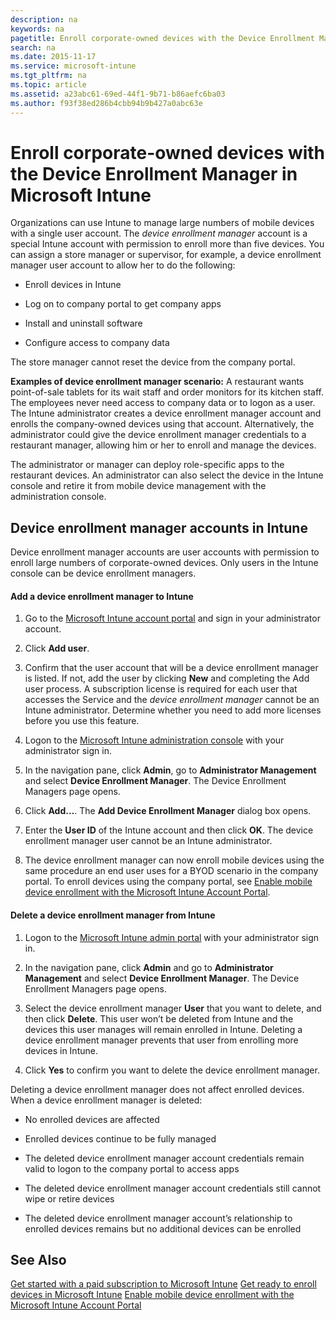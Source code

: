 ```yaml
---
description: na
keywords: na
pagetitle: Enroll corporate-owned devices with the Device Enrollment Manager in Microsoft Intune
search: na
ms.date: 2015-11-17
ms.service: microsoft-intune
ms.tgt_pltfrm: na
ms.topic: article
ms.assetid: a23abc61-69ed-44f1-9b71-b86aefc6ba03
ms.author: f93f38ed286b4cbb94b9b427a0abc63e
---
```

# Enroll corporate-owned devices with the Device Enrollment Manager in Microsoft Intune
Organizations can use Intune to manage large numbers of mobile devices with a single user account. The *device enrollment manager* account is a special Intune account with permission to enroll more than five devices. You can assign a store manager or supervisor, for example, a device enrollment manager user account to allow her to do the following:

- Enroll devices in Intune

- Log on to company portal to get company apps

- Install and uninstall software

- Configure access to company data

The store manager cannot reset the device from the company portal.

**Examples of device enrollment manager scenario:**
A restaurant wants point-of-sale tablets for its wait staff and order monitors for its kitchen staff. The employees never need access to company data or to logon as a user. The Intune administrator creates a device enrollment manager account and enrolls the company-owned devices using that account. Alternatively, the administrator could give the device enrollment manager credentials to a restaurant manager, allowing him or her to enroll and manage the devices.

The administrator or manager can deploy role-specific apps to the restaurant devices. An administrator can also select the device in the Intune console and retire it from mobile device management with the administration console.

## Device enrollment manager accounts in Intune
Device enrollment manager accounts are user accounts with permission to enroll large numbers of corporate-owned devices. Only users in the Intune console can be device enrollment managers.

#### Add a device enrollment manager to Intune

1. Go to the [Microsoft Intune account portal](http://go.microsoft.com/fwlink/?LinkId=698854) and sign in your administrator account.

2. Click **Add user**.

3. Confirm that the user account that will be a device enrollment manager is listed. If not, add the user by clicking **New** and completing the Add user process. A subscription license is required for each user that accesses the Service and the *device enrollment manager* cannot be an Intune administrator. Determine whether you need to add more licenses before you use this feature.

4. Logon to the [Microsoft Intune administration console](http://manage.microsoft.com) with your administrator sign in.

5. In the navigation pane, click **Admin**, go to **Administrator Management** and select **Device Enrollment Manager**. The Device Enrollment Managers page opens.

6. Click **Add…**. The **Add Device Enrollment Manager** dialog box opens.

7. Enter the **User ID** of the Intune account and then click **OK**. The device enrollment manager user cannot be an Intune administrator.

8. The device enrollment manager can now enroll mobile devices using the same procedure an end user uses for a BYOD scenario in the company portal. To enroll devices using the company portal, see [Enable mobile device enrollment with the Microsoft Intune Account Portal](../Topic/Enable_mobile_device_enrollment_with_the_Microsoft_Intune_Account_Portal.md).

#### Delete a device enrollment manager from Intune

1. Logon to the [Microsoft Intune admin portal](http://manage.microsoft.com) with your administrator sign in.

2. In the navigation pane, click **Admin** and go to **Administrator Management** and select **Device Enrollment Manager**. The Device Enrollment Managers page opens.

3. Select the device enrollment manager **User** that you want to delete, and then click **Delete**. This user won’t be deleted from Intune and the devices this user manages will remain enrolled in Intune. Deleting a device enrollment manager prevents that user from enrolling more devices in Intune.

4. Click **Yes** to confirm you want to delete the device enrollment manager.

Deleting a device enrollment manager does not affect enrolled devices. When a device enrollment manager is deleted:

- No enrolled devices are affected

- Enrolled devices continue to be fully managed

- The deleted device enrollment manager account credentials remain valid to logon to the company portal to access apps

- The deleted device enrollment manager account credentials still cannot wipe or retire devices

- The deleted device enrollment manager account’s relationship to enrolled devices remains but no additional devices can be enrolled

## See Also
[Get started with a paid subscription to Microsoft Intune](../Topic/Get_started_with_a_paid_subscription_to_Microsoft_Intune.md)
[Get ready to enroll devices in Microsoft Intune](../Topic/Get_ready_to_enroll_devices_in_Microsoft_Intune.md)
[Enable mobile device enrollment with the Microsoft Intune Account Portal](../Topic/Enable_mobile_device_enrollment_with_the_Microsoft_Intune_Account_Portal.md)

